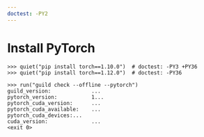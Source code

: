 ```yaml
---
doctest: -PY2
---
```


# Install PyTorch

    >>> quiet("pip install torch==1.10.0")  # doctest: -PY3 +PY36
    >>> quiet("pip install torch==1.12.0")  # doctest: -PY36

    >>> run("guild check --offline --pytorch")
    guild_version:             ...
    pytorch_version:           1...
    pytorch_cuda_version:      ...
    pytorch_cuda_available:    ...
    pytorch_cuda_devices:...
    cuda_version:              ...
    <exit 0>
